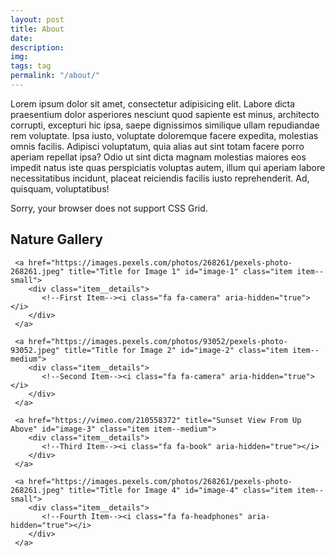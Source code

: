 ```yaml
---
layout: post
title: About
date:
description:
img:
tags: tag
permalink: "/about/"
---
```


<link rel="stylesheet" href="https://rawgit.com/dimsemenov/Magnific-Popup/master/dist/magnific-popup.css">
<link rel="stylesheet" href="../assets/css/gallery.css">
<link rel="stylesheet" href="../assets/css/gallery-images.css">

<p>
  Lorem ipsum dolor sit amet, consectetur adipisicing elit. Labore dicta praesentium dolor asperiores nesciunt quod sapiente est minus, architecto corrupti, excepturi hic ipsa, saepe dignissimos similique ullam repudiandae rem voluptate. Ipsa iusto, voluptate doloremque facere expedita, molestias omnis facilis. Adipisci voluptatum, quia alias aut sint totam facere porro aperiam repellat ipsa? Odio ut sint dicta magnam molestias maiores eos impedit natus iste quas perspiciatis voluptas autem, illum qui aperiam labore necessitatibus incidunt, placeat reiciendis facilis iusto reprehenderit. Ad, quisquam, voluptatibus!
</p>

<div class="message">
  Sorry, your browser does not support CSS Grid.
</div>

<section id="nature-gallery" class="flex-block gallery">
  <h1>Nature Gallery</h1>
  <div class="grid">

     <a href="https://images.pexels.com/photos/268261/pexels-photo-268261.jpeg" title="Title for Image 1" id="image-1" class="item item--small">
        <div class="item__details">
           <!--First Item--><i class="fa fa-camera" aria-hidden="true"></i>
        </div>
     </a>

     <a href="https://images.pexels.com/photos/93052/pexels-photo-93052.jpeg" title="Title for Image 2" id="image-2" class="item item--medium">
        <div class="item__details">
           <!--Second Item--><i class="fa fa-camera" aria-hidden="true"></i>
        </div>
     </a>

     <a href="https://vimeo.com/210558372" title="Sunset View From Up Above" id="image-3" class="item item--medium">
        <div class="item__details">
           <!--Third Item--><i class="fa fa-book" aria-hidden="true"></i>
        </div>
     </a>

     <a href="https://images.pexels.com/photos/268261/pexels-photo-268261.jpeg" title="Title for Image 4" id="image-4" class="item item--small">
        <div class="item__details">
           <!--Fourth Item--><i class="fa fa-headphones" aria-hidden="true"></i>
        </div>
     </a>

  </div>
</section>

<script src="../assets/js/magnific.js"></script>

